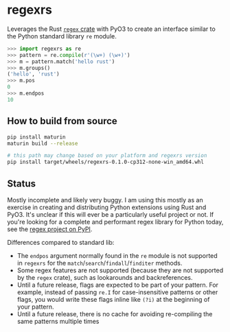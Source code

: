 # regexrs

Leverages the Rust [`regex` crate](https://crates.io/crates/regex) with PyO3 to create an interface similar to the Python 
standard library `re` module.


```python
>>> import regexrs as re
>>> pattern = re.compile(r'(\w+) (\w+)')
>>> m = pattern.match('hello rust')
>>> m.groups()
('hello', 'rust')
>>> m.pos
0
>>> m.endpos
10
```

## How to build from source

```bash
pip install maturin
maturin build --release

# this path may change based on your platform and regexrs version
pip install target/wheels/regexrs-0.1.0-cp312-none-win_amd64.whl

```

## Status

Mostly incomplete and likely very buggy. I am using this mostly as an exercise in creating and distributing Python extensions using Rust and PyO3. 
It's unclear if this will ever be a particularly useful project or not. If you're looking for a complete and performant 
regex library for Python today, see the [regex project on PyPI](https://pypi.org/project/regex/).


Differences compared to standard lib:

- The `endpos` argument normally found in the `re` module is not supported in `regexrs` for the `match`/`search`/`findall`/`finditer` methods. 
- Some regex features are not supported (because they are not supported by the `regex` crate), such as lookarounds and backreferences.
- Until a future release, flags are expected to be part of your pattern. For example, instead of passing `re.I` for case-insensitive patterns or other flags, you would write these flags inline like `(?i)` at the beginning of your pattern.
- Until a future release, there is no cache for avoiding re-compiling the same patterns multiple times

